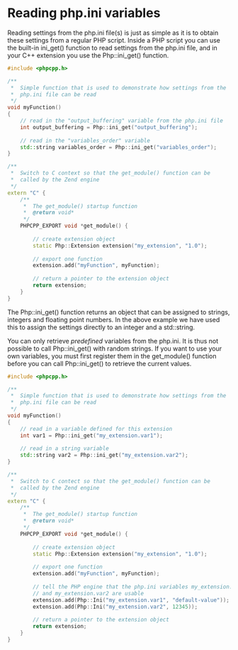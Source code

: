 # Reading php.ini variables

Reading settings from the php.ini file(s) is just as simple as it
is to obtain these settings from a regular PHP script. Inside a PHP script 
you can use the built-in ini_get() function to read settings from the php.ini 
file, and in your C++ extension you use the Php::ini_get() function.

```cpp
#include <phpcpp.h>

/**
 *  Simple function that is used to demonstrate how settings from the
 *  php.ini file can be read
 */
void myFunction()
{
    // read in the "output_buffering" variable from the php.ini file
    int output_buffering = Php::ini_get("output_buffering");
    
    // read in the "variables_order" variable
    std::string variables_order = Php::ini_get("variables_order");
}

/**
 *  Switch to C context so that the get_module() function can be
 *  called by the Zend engine
 */
extern "C" {
    /**
     *  The get_module() startup function
     *  @return void*
     */
    PHPCPP_EXPORT void *get_module() {
        
        // create extension object
        static Php::Extension extension("my_extension", "1.0");
        
        // export one function
        extension.add("myFunction", myFunction);
        
        // return a pointer to the extension object
        return extension;
    }
}
```
The Php::ini_get() function returns an object that can be assigned to
strings, integers and floating point numbers. In the above example we have
used this to assign the settings directly to an integer and a std::string.

You can only retrieve _predefined_ variables from the php.ini. It is thus not 
possible to call Php::ini_get() with random strings. If you want to use
your own variables, you must first register them in the get_module()
function before you can call Php::ini_get() to retrieve the current values.

```cpp
#include <phpcpp.h>

/**
 *  Simple function that is used to demonstrate how settings from the
 *  php.ini file can be read
 */
void myFunction()
{
    // read in a variable defined for this extension
    int var1 = Php::ini_get("my_extension.var1");
    
    // read in a string variable
    std::string var2 = Php::ini_get("my_extension.var2");
}

/**
 *  Switch to C contect so that the get_module() function can be
 *  called by the Zend engine
 */
extern "C" {
    /**
     *  The get_module() startup function
     *  @return void*
     */
    PHPCPP_EXPORT void *get_module() {
        
        // create extension object
        static Php::Extension extension("my_extension", "1.0");
        
        // export one function
        extension.add("myFunction", myFunction);
        
        // tell the PHP engine that the php.ini variables my_extension.var1
        // and my_extension.var2 are usable
        extension.add(Php::Ini("my_extension.var1", "default-value"));
        extension.add(Php::Ini("my_extension.var2", 12345));
        
        // return a pointer to the extension object
        return extension;
    }
}
```

